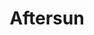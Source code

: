 ---
title: "Aftersun"
year: 2022
rating: 4.5
stars: "★★★★½"
rewatched: false
permalink: "aftersun"
watched_on: 2022-10-24
---